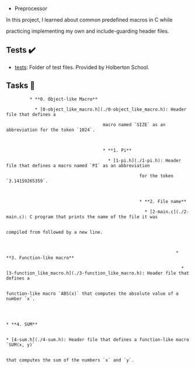  - Preprocessor



 In this project, I learned about common predefined macros in C while

 practicing implementing my own and include-guarding header files.



## Tests :heavy_check_mark:



 * [tests](./tests): Folder of test files. Provided by Holberton School.



## Tasks :page_with_curl:



		     * **0. Object-like Macro**

		       * [0-object_like_macro.h](./0-object_like_macro.h): Header file that defines a

									     macro named `SIZE` as an abbreviation for the token `1024`.



									     * **1. Pi**

									       * [1-pi.h](./1-pi.h): Header file that defines a macro named `PI` as an abbreviation

												       for the token `3.14159265359`.



												       * **2. File name**

												         * [2-main.c](./2-main.c): C program that prints the name of the file it was

																     compiled from followed by a new line.



																     * **3. Function-like macro**

																       * [3-function_like_macro.h](./3-function_like_macro.h): Header file that defines a

																							         function-like macro `ABS(x)` that computes the absolute value of a number `x`.



																								 * **4. SUM**

																								   * [4-sum.h](./4-sum.h): Header file that defines a function-like macro `SUM(x, y)`

																											     that computes the sum of the numbers `x` and `y`.
